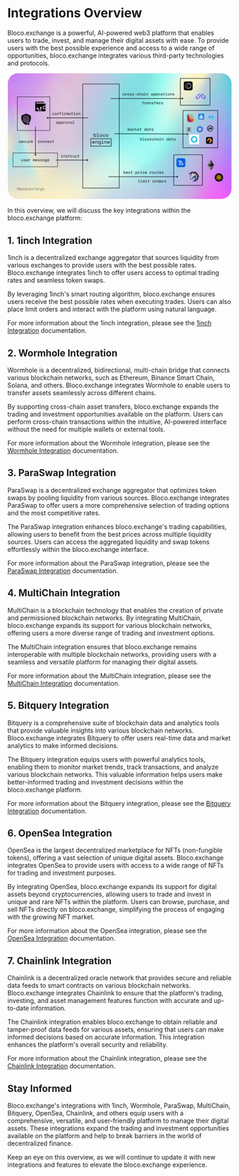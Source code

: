 # Integrations Overview

Bloco.exchange is a powerful, AI-powered web3 platform that enables users to trade, invest, and manage their digital assets with ease. To provide users with the best possible experience and access to a wide range of opportunities, bloco.exchange integrates various third-party technologies and protocols.

![Agent Interactions](integrations.png)

In this overview, we will discuss the key integrations within the bloco.exchange platform:

## 1. 1inch Integration

1inch is a decentralized exchange aggregator that sources liquidity from various exchanges to provide users with the best possible rates. Bloco.exchange integrates 1inch to offer users access to optimal trading rates and seamless token swaps.

By leveraging 1inch's smart routing algorithm, bloco.exchange ensures users receive the best possible rates when executing trades. Users can also place limit orders and interact with the platform using natural language.

For more information about the 1inch integration, please see the [1inch Integration](1inch_integration.md) documentation.

## 2. Wormhole Integration

Wormhole is a decentralized, bidirectional, multi-chain bridge that connects various blockchain networks, such as Ethereum, Binance Smart Chain, Solana, and others. Bloco.exchange integrates Wormhole to enable users to transfer assets seamlessly across different chains.

By supporting cross-chain asset transfers, bloco.exchange expands the trading and investment opportunities available on the platform. Users can perform cross-chain transactions within the intuitive, AI-powered interface without the need for multiple wallets or external tools.

For more information about the Wormhole integration, please see the [Wormhole Integration](wormhole_integration.md) documentation.

## 3. ParaSwap Integration

ParaSwap is a decentralized exchange aggregator that optimizes token swaps by pooling liquidity from various sources. Bloco.exchange integrates ParaSwap to offer users a more comprehensive selection of trading options and the most competitive rates.

The ParaSwap integration enhances bloco.exchange's trading capabilities, allowing users to benefit from the best prices across multiple liquidity sources. Users can access the aggregated liquidity and swap tokens effortlessly within the bloco.exchange interface.

For more information about the ParaSwap integration, please see the [ParaSwap Integration](paraswap_integration.md) documentation.

## 4. MultiChain Integration

MultiChain is a blockchain technology that enables the creation of private and permissioned blockchain networks. By integrating MultiChain, bloco.exchange expands its support for various blockchain networks, offering users a more diverse range of trading and investment options.

The MultiChain integration ensures that bloco.exchange remains interoperable with multiple blockchain networks, providing users with a seamless and versatile platform for managing their digital assets.

For more information about the MultiChain integration, please see the [MultiChain Integration](multichain_integration.md) documentation.

## 5. Bitquery Integration

Bitquery is a comprehensive suite of blockchain data and analytics tools that provide valuable insights into various blockchain networks. Bloco.exchange integrates Bitquery to offer users real-time data and market analytics to make informed decisions.

The Bitquery integration equips users with powerful analytics tools, enabling them to monitor market trends, track transactions, and analyze various blockchain networks. This valuable information helps users make better-informed trading and investment decisions within the bloco.exchange platform.

For more information about the Bitquery integration, please see the [Bitquery Integration](bitquery_integration.md) documentation.

## 6. OpenSea Integration

OpenSea is the largest decentralized marketplace for NFTs (non-fungible tokens), offering a vast selection of unique digital assets. Bloco.exchange integrates OpenSea to provide users with access to a wide range of NFTs for trading and investment purposes.

By integrating OpenSea, bloco.exchange expands its support for digital assets beyond cryptocurrencies, allowing users to trade and invest in unique and rare NFTs within the platform. Users can browse, purchase, and sell NFTs directly on bloco.exchange, simplifying the process of engaging with the growing NFT market.

For more information about the OpenSea integration, please see the [OpenSea Integration](opensea_integration.md) documentation.

## 7. Chainlink Integration

Chainlink is a decentralized oracle network that provides secure and reliable data feeds to smart contracts on various blockchain networks. Bloco.exchange integrates Chainlink to ensure that the platform's trading, investing, and asset management features function with accurate and up-to-date information.

The Chainlink integration enables bloco.exchange to obtain reliable and tamper-proof data feeds for various assets, ensuring that users can make informed decisions based on accurate information. This integration enhances the platform's overall security and reliability.

For more information about the Chainlink integration, please see the [Chainlink Integration](chainlink_integration.md) documentation.

## Stay Informed

Bloco.exchange's integrations with 1inch, Wormhole, ParaSwap, MultiChain, Bitquery, OpenSea, Chainlink, and others equip users with a comprehensive, versatile, and user-friendly platform to manage their digital assets. These integrations expand the trading and investment opportunities available on the platform and help to break barriers in the world of decentralized finance.

Keep an eye on this overview, as we will continue to update it with new integrations and features to elevate the bloco.exchange experience.

